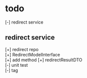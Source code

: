 # todo

[-] redirect service

## redirect service

[+] redirect repo  
[+] RedirectModelInterface  
[+] add method
[+] redirectResultDTO  
[-] unit test  
[-] tag  
